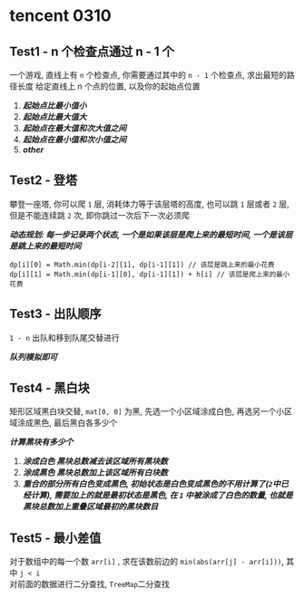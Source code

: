# tencent 0310

## Test1 - n 个检查点通过 n - 1 个

一个游戏, 直线上有 `n` 个检查点, 你需要通过其中的 `n - 1` 个检查点, 求出最短的路径长度
给定直线上 n 个点的位置, 以及你的起始点位置  

1. ***起始点比最小值小***
2. ***起始点比最大值大***
3. ***起始点在最大值和次大值之间***
4. ***起始点在最小值和次小值之间***
5. ***other***

## Test2 - 登塔

攀登一座塔, 你可以爬 `1` 层, 消耗体力等于该层塔的高度, 也可以跳 `1` 层或者 `2` 层, 但是不能连续跳 `2` 次, 即你跳过一次后下一次必须爬   

***动态规划: 每一步记录两个状态, 一个是如果该层是爬上来的最短时间, 一个是该层是跳上来的最短时间***

```
dp[i][0] = Math.min(dp[i-2][1], dp[i-1][1]) // 该层是跳上来的最小花费
dp[i][1] = Math.min(dp[i-1][0], dp[i-1][1]) + h[i] // 该层是爬上来的最小花费
```

## Test3 - 出队顺序

`1 - n` 出队和移到队尾交替进行 
 
***队列模拟即可***

## Test4 - 黑白块

矩形区域黑白块交替, `mat[0, 0]` 为黑, 先选一个小区域涂成白色, 再选另一个小区域涂成黑色, 最后黑白各多少个

***计算黑块有多少个***

1. ***涂成白色 黑块总数减去该区域所有黑块数***
2. ***涂成黑色 黑块总数加上该区域所有白块数***
3. ***重合的部分所有白色变成黑色, 初始状态是白色变成黑色的不用计算了(`2`中已经计算), 需要加上的就是最初状态是黑色, 在 `1` 中被涂成了白色的数量, 也就是黑块总数加上重叠区域最初的黑块数目***

## Test5 - 最小差值

对于数组中的每一个数 `arr[i]` , 求在该数前边的 `min(abs(arr[j] - arr[i]))`, 其中 `j < i`  
对前面的数据进行二分查找, `TreeMap`二分查找